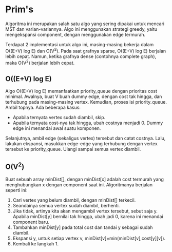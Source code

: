 # Prim's

Algoritma ini merupakan salah satu algo yang sering dipakai untuk mencari MST dan varian-variannya. Algo ini menggunakan strategi greedy, yaitu mengekspansi component, dengan menggunakan edge termurah.

Terdapat 2 implementasi untuk algo ini, masing-masing bekerja dalam O((E+V) log E) dan O(V<sup>2</sup>). Pada saat grafnya sparse, O((E+V) log E) berjalan lebih cepat. Namun, ketika grafnya dense (contohnya complete graph), maka O(V<sup>2</sup>) berjalan lebih cepat. 

## O((E+V) log E)

Algo O((E+V) log E) memanfaatkan priority_queue dengan prioritas cost minimal. Awalnya, buat V buah dummy edge, dengan cost tak hingga, dan terhubung pada masing-masing vertex. Kemudian, proses isi priority_queue. Ambil topnya. Ada beberapa kasus:

- Apabila ternyata vertex sudah diambil, skip.
- Apabila ternyata cost-nya tak hingga, ubah costnya menjadi 0. Dummy edge ini menandai awal suatu komponen.

Selanjutnya, ambil edge (sekaligus vertex) tersebut dan catat costnya. Lalu, lakukan ekspansi, masukkan edge-edge yang terhubung dengan vertex tersebut ke priority_queue. Ulangi sampai semua vertex diambil.

## O(V<sup>2</sup>)

Buat sebuah array minDist[], dengan minDist[x] adalah cost termurah yang menghubungkan x dengan component saat ini. Algoritmanya berjalan seperti ini:

1. Cari vertex yang belum diambil, dengan minDist[] terkecil.
2. Seandainya semua vertex sudah diambil, berhenti.
3. Jika tidak, artinya kita akan mengambil vertex tersebut, sebut saja y. Apabila minDist[y] bernilai tak hingga, ubah jadi 0, karena ini menandai component baru.
4. Tambahkan minDist[y] pada total cost dan tandai y sebagai sudah diambil.
5. Ekspansi y, untuk setiap vertex v, minDist[v]=min(minDist[v],cost[y][v]).
6. Kembali ke langkah 1.